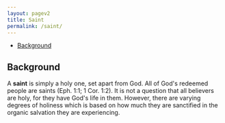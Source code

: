 ```yaml
---
layout: pagev2
title: Saint
permalink: /saint/
---
```

- [Background](#background)

## Background

A **saint** is simply a holy one, set apart from God. All of God's redeemed people are saints (Eph. 1:1; 1 Cor. 1:2). It is not a question that all believers are holy, for they have God's life in them. However, there are varying degrees of holiness which is based on how much they are sanctified in the organic salvation they are experiencing.